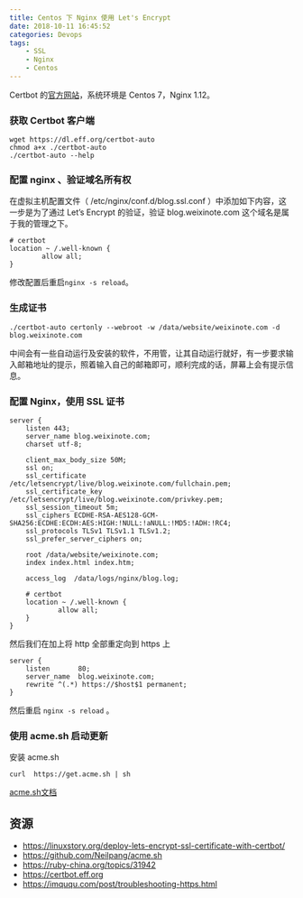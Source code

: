 ```yaml
---
title: Centos 下 Nginx 使用 Let's Encrypt
date: 2018-10-11 16:45:52
categories: Devops
tags:
    - SSL
    - Nginx
    - Centos
---
```


Certbot 的[官方网站](https://certbot.eff.org)，系统环境是 Centos 7，Nginx 1.12。

### 获取 Certbot 客户端


```
wget https://dl.eff.org/certbot-auto
chmod a+x ./certbot-auto
./certbot-auto --help
```

### 配置 nginx 、验证域名所有权

在虚拟主机配置文件（ /etc/nginx/conf.d/blog.ssl.conf ）中添加如下内容，这一步是为了通过 Let’s Encrypt 的验证，验证 blog.weixinote.com 这个域名是属于我的管理之下。


```
# certbot
location ~ /.well-known {
		allow all;
}
```

修改配置后重启`nginx -s reload`。

### 生成证书



```
./certbot-auto certonly --webroot -w /data/website/weixinote.com -d  blog.weixinote.com
```

中间会有一些自动运行及安装的软件，不用管，让其自动运行就好，有一步要求输入邮箱地址的提示，照着输入自己的邮箱即可，顺利完成的话，屏幕上会有提示信息。

### 配置 Nginx，使用 SSL 证书


```
server {
	listen 443;
	server_name blog.weixinote.com;
	charset utf-8;

	client_max_body_size 50M;
    ssl on;
    ssl_certificate /etc/letsencrypt/live/blog.weixinote.com/fullchain.pem;
    ssl_certificate_key /etc/letsencrypt/live/blog.weixinote.com/privkey.pem;
    ssl_session_timeout 5m;
    ssl_ciphers ECDHE-RSA-AES128-GCM-SHA256:ECDHE:ECDH:AES:HIGH:!NULL:!aNULL:!MD5:!ADH:!RC4;
    ssl_protocols TLSv1 TLSv1.1 TLSv1.2;
    ssl_prefer_server_ciphers on;

	root /data/website/weixinote.com;
	index index.html index.htm;

	access_log  /data/logs/nginx/blog.log;

	# certbot
	location ~ /.well-known {
    		allow all;
	}
}
```

然后我们在加上将 http 全部重定向到 https 上

```
server {
    listen       80;
    server_name  blog.weixinote.com;
    rewrite ^(.*) https://$host$1 permanent;
}
```

然后重启 `nginx -s reload` 。

### 使用 acme.sh 启动更新

安装 acme.sh

```
curl  https://get.acme.sh | sh
```

[acme.sh文档](https://github.com/Neilpang/acme.sh/wiki/%E8%AF%B4%E6%98%8E)

## 资源

* https://linuxstory.org/deploy-lets-encrypt-ssl-certificate-with-certbot/
* https://github.com/Neilpang/acme.sh
* https://ruby-china.org/topics/31942
* https://certbot.eff.org
* https://imququ.com/post/troubleshooting-https.html
